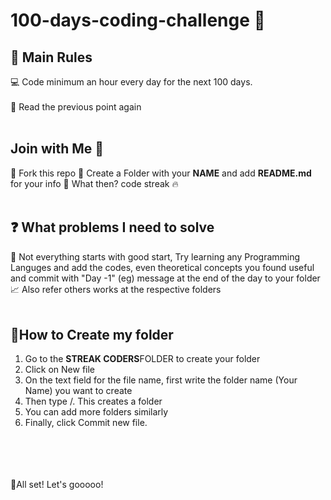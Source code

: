# 100-days-coding-challenge 🚀

## 🎯 Main Rules
💻 Code minimum an hour every day for the next 100 days.<br></br>
🔁 Read the previous point again
<br></br>
## Join with Me 🕺
🔗 Fork this repo
📁 Create a Folder with your <b>NAME</b> and add <b>README.md</b> for your info
🚀 What then? code streak 🔥
<br></br>
## ❓ What problems I need to solve
🎈 Not everything starts with good start, Try learning any Programming Languges and add the codes, even theoretical concepts you found useful and commit with "Day -1" (eg) message at the end of the day to your folder
📈 Also refer others works at the respective folders
<br></br>
## 📂How to Create my folder
<ol>
<li>Go to the <b>STREAK CODERS</b>FOLDER to create your folder</li>
<li>Click on New file</li>
<li>On the text field for the file name, first write the folder name (Your Name) you want to create</li>
<li>Then type /. This creates a folder</li>
<li>You can add more folders similarly</li>
<li>Finally, click Commit new file.</li>
</ol>

<br></br>
<br></br>
🚀All set! Let's gooooo!
